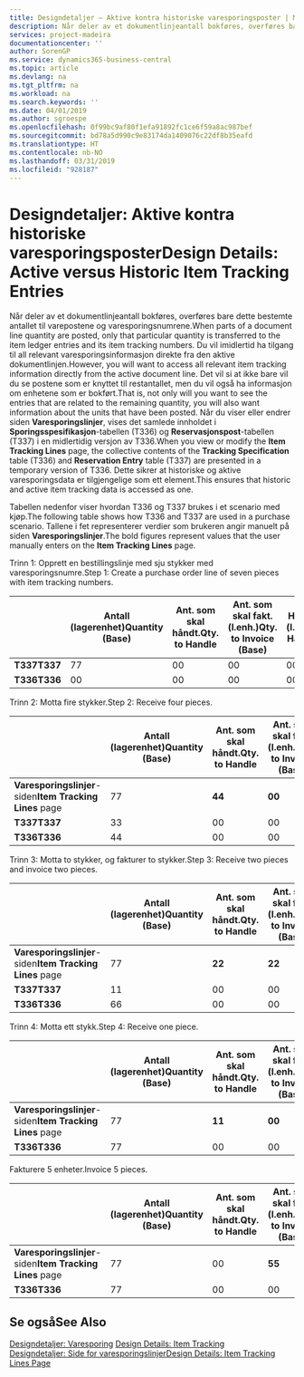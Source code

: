 ```yaml
---
title: Designdetaljer – Aktive kontra historiske varesporingsposter | Microsoft-dokumentasjon
description: Når deler av et dokumentlinjeantall bokføres, overføres bare dette bestemte antallet til varepostene og varesporingsnumrene. Du vil imidlertid ha tilgang til all relevant varesporingsinformasjon direkte fra den aktive dokumentlinjen. Det vil si at ikke bare vil du se postene som er knyttet til restantallet, men du vil også ha informasjon om enhetene som er bokført. Når du viser eller endrer siden **Varesporingslinjer**, vises det samlede innholdet i **Sporingsspesifikasjon**-tabellen (T336) og **Reservasjonspost**-tabellen (T337) i en midlertidig versjon av T336. Dette sikrer at historiske og aktive varesporingsdata er tilgjengelige som ett element.
services: project-madeira
documentationcenter: ''
author: SorenGP
ms.service: dynamics365-business-central
ms.topic: article
ms.devlang: na
ms.tgt_pltfrm: na
ms.workload: na
ms.search.keywords: ''
ms.date: 04/01/2019
ms.author: sgroespe
ms.openlocfilehash: 0f99bc9af80f1efa91892fc1ce6f59a8ac987bef
ms.sourcegitcommit: bd78a5d990c9e83174da1409076c22df8b35eafd
ms.translationtype: HT
ms.contentlocale: nb-NO
ms.lasthandoff: 03/31/2019
ms.locfileid: "928187"
---
```

# <a name="design-details-active-versus-historic-item-tracking-entries"></a><span data-ttu-id="41c64-107">Designdetaljer: Aktive kontra historiske varesporingsposter</span><span class="sxs-lookup"><span data-stu-id="41c64-107">Design Details: Active versus Historic Item Tracking Entries</span></span>
<span data-ttu-id="41c64-108">Når deler av et dokumentlinjeantall bokføres, overføres bare dette bestemte antallet til varepostene og varesporingsnumrene.</span><span class="sxs-lookup"><span data-stu-id="41c64-108">When parts of a document line quantity are posted, only that particular quantity is transferred to the item ledger entries and its item tracking numbers.</span></span> <span data-ttu-id="41c64-109">Du vil imidlertid ha tilgang til all relevant varesporingsinformasjon direkte fra den aktive dokumentlinjen.</span><span class="sxs-lookup"><span data-stu-id="41c64-109">However, you will want to access all relevant item tracking information directly from the active document line.</span></span> <span data-ttu-id="41c64-110">Det vil si at ikke bare vil du se postene som er knyttet til restantallet, men du vil også ha informasjon om enhetene som er bokført.</span><span class="sxs-lookup"><span data-stu-id="41c64-110">That is, not only will you want to see the entries that are related to the remaining quantity, you will also want information about the units that have been posted.</span></span> <span data-ttu-id="41c64-111">Når du viser eller endrer siden **Varesporingslinjer**, vises det samlede innholdet i **Sporingsspesifikasjon**-tabellen (T336) og **Reservasjonspost**-tabellen (T337) i en midlertidig versjon av T336.</span><span class="sxs-lookup"><span data-stu-id="41c64-111">When you view or modify the **Item Tracking Lines** page, the collective contents of the **Tracking Specification** table (T336) and **Reservation Entry** table (T337) are presented in a temporary version of T336.</span></span> <span data-ttu-id="41c64-112">Dette sikrer at historiske og aktive varesporingsdata er tilgjengelige som ett element.</span><span class="sxs-lookup"><span data-stu-id="41c64-112">This ensures that historic and active item tracking data is accessed as one.</span></span>  

 <span data-ttu-id="41c64-113">Tabellen nedenfor viser hvordan T336 og T337 brukes i et scenario med kjøp.</span><span class="sxs-lookup"><span data-stu-id="41c64-113">The following table shows how T336 and T337 are used in a purchase scenario.</span></span> <span data-ttu-id="41c64-114">Tallene i fet representerer verdier som brukeren angir manuelt på siden **Varesporingslinjer**.</span><span class="sxs-lookup"><span data-stu-id="41c64-114">The bold figures represent values that the user manually enters on the **Item Tracking Lines** page.</span></span>  

 <span data-ttu-id="41c64-115">Trinn 1: Opprett en bestillingslinje med sju stykker med varesporingsnumre.</span><span class="sxs-lookup"><span data-stu-id="41c64-115">Step 1: Create a purchase order line of seven pieces with item tracking numbers.</span></span>  

||<span data-ttu-id="41c64-116">**Antall (lagerenhet)**</span><span class="sxs-lookup"><span data-stu-id="41c64-116">**Quantity (Base)**</span></span>|<span data-ttu-id="41c64-117">**Ant. som skal håndt.**</span><span class="sxs-lookup"><span data-stu-id="41c64-117">**Qty. to Handle**</span></span>|<span data-ttu-id="41c64-118">**Ant. som skal fakt. (l.enh.)**</span><span class="sxs-lookup"><span data-stu-id="41c64-118">**Qty. to Invoice (Base)**</span></span>|<span data-ttu-id="41c64-119">**Håndtert antall (l.enh.)**</span><span class="sxs-lookup"><span data-stu-id="41c64-119">**Quantity Handled (Base)**</span></span>|<span data-ttu-id="41c64-120">**Fakturert antall (l.enh.)**</span><span class="sxs-lookup"><span data-stu-id="41c64-120">**Quantity Invoiced (Base)**</span></span>|  
|-|----------------------------------------------|--------------------------------------------|------------------------------------------------------|-------------------------------------------------------|--------------------------------------------------------|  
|<span data-ttu-id="41c64-121">**T337**</span><span class="sxs-lookup"><span data-stu-id="41c64-121">**T337**</span></span>|<span data-ttu-id="41c64-122">7</span><span class="sxs-lookup"><span data-stu-id="41c64-122">7</span></span>|<span data-ttu-id="41c64-123">0</span><span class="sxs-lookup"><span data-stu-id="41c64-123">0</span></span>|<span data-ttu-id="41c64-124">0</span><span class="sxs-lookup"><span data-stu-id="41c64-124">0</span></span>|<span data-ttu-id="41c64-125">0</span><span class="sxs-lookup"><span data-stu-id="41c64-125">0</span></span>|<span data-ttu-id="41c64-126">0</span><span class="sxs-lookup"><span data-stu-id="41c64-126">0</span></span>|  
|<span data-ttu-id="41c64-127">**T336**</span><span class="sxs-lookup"><span data-stu-id="41c64-127">**T336**</span></span>|<span data-ttu-id="41c64-128">0</span><span class="sxs-lookup"><span data-stu-id="41c64-128">0</span></span>|<span data-ttu-id="41c64-129">0</span><span class="sxs-lookup"><span data-stu-id="41c64-129">0</span></span>|<span data-ttu-id="41c64-130">0</span><span class="sxs-lookup"><span data-stu-id="41c64-130">0</span></span>|<span data-ttu-id="41c64-131">0</span><span class="sxs-lookup"><span data-stu-id="41c64-131">0</span></span>|<span data-ttu-id="41c64-132">0</span><span class="sxs-lookup"><span data-stu-id="41c64-132">0</span></span>|  

 <span data-ttu-id="41c64-133">Trinn 2: Motta fire stykker.</span><span class="sxs-lookup"><span data-stu-id="41c64-133">Step 2: Receive four pieces.</span></span>  

||<span data-ttu-id="41c64-134">**Antall (lagerenhet)**</span><span class="sxs-lookup"><span data-stu-id="41c64-134">**Quantity (Base)**</span></span>|<span data-ttu-id="41c64-135">**Ant. som skal håndt.**</span><span class="sxs-lookup"><span data-stu-id="41c64-135">**Qty. to Handle**</span></span>|<span data-ttu-id="41c64-136">**Ant. som skal fakt. (l.enh.)**</span><span class="sxs-lookup"><span data-stu-id="41c64-136">**Qty. to Invoice (Base)**</span></span>|<span data-ttu-id="41c64-137">**Håndtert antall (l.enh.)**</span><span class="sxs-lookup"><span data-stu-id="41c64-137">**Quantity Handled (Base)**</span></span>|<span data-ttu-id="41c64-138">**Fakturert antall (l.enh.)**</span><span class="sxs-lookup"><span data-stu-id="41c64-138">**Quantity Invoiced (Base)**</span></span>|  
|-|----------------------------------------------|--------------------------------------------|------------------------------------------------------|-------------------------------------------------------|--------------------------------------------------------|  
|<span data-ttu-id="41c64-139">**Varesporingslinjer**-siden</span><span class="sxs-lookup"><span data-stu-id="41c64-139">**Item Tracking Lines** page</span></span>|<span data-ttu-id="41c64-140">7</span><span class="sxs-lookup"><span data-stu-id="41c64-140">7</span></span>|<span data-ttu-id="41c64-141">**4**</span><span class="sxs-lookup"><span data-stu-id="41c64-141">**4**</span></span>|<span data-ttu-id="41c64-142">**0**</span><span class="sxs-lookup"><span data-stu-id="41c64-142">**0**</span></span>|<span data-ttu-id="41c64-143">0</span><span class="sxs-lookup"><span data-stu-id="41c64-143">0</span></span>|<span data-ttu-id="41c64-144">0</span><span class="sxs-lookup"><span data-stu-id="41c64-144">0</span></span>|  
|<span data-ttu-id="41c64-145">**T337**</span><span class="sxs-lookup"><span data-stu-id="41c64-145">**T337**</span></span>|<span data-ttu-id="41c64-146">3</span><span class="sxs-lookup"><span data-stu-id="41c64-146">3</span></span>|<span data-ttu-id="41c64-147">0</span><span class="sxs-lookup"><span data-stu-id="41c64-147">0</span></span>|<span data-ttu-id="41c64-148">0</span><span class="sxs-lookup"><span data-stu-id="41c64-148">0</span></span>|<span data-ttu-id="41c64-149">0</span><span class="sxs-lookup"><span data-stu-id="41c64-149">0</span></span>|<span data-ttu-id="41c64-150">0</span><span class="sxs-lookup"><span data-stu-id="41c64-150">0</span></span>|  
|<span data-ttu-id="41c64-151">**T336**</span><span class="sxs-lookup"><span data-stu-id="41c64-151">**T336**</span></span>|<span data-ttu-id="41c64-152">4</span><span class="sxs-lookup"><span data-stu-id="41c64-152">4</span></span>|<span data-ttu-id="41c64-153">0</span><span class="sxs-lookup"><span data-stu-id="41c64-153">0</span></span>|<span data-ttu-id="41c64-154">0</span><span class="sxs-lookup"><span data-stu-id="41c64-154">0</span></span>|<span data-ttu-id="41c64-155">4</span><span class="sxs-lookup"><span data-stu-id="41c64-155">4</span></span>|<span data-ttu-id="41c64-156">0</span><span class="sxs-lookup"><span data-stu-id="41c64-156">0</span></span>|  

 <span data-ttu-id="41c64-157">Trinn 3: Motta to stykker, og fakturer to stykker.</span><span class="sxs-lookup"><span data-stu-id="41c64-157">Step 3: Receive two pieces and invoice two pieces.</span></span>  

||<span data-ttu-id="41c64-158">**Antall (lagerenhet)**</span><span class="sxs-lookup"><span data-stu-id="41c64-158">**Quantity (Base)**</span></span>|<span data-ttu-id="41c64-159">**Ant. som skal håndt.**</span><span class="sxs-lookup"><span data-stu-id="41c64-159">**Qty. to Handle**</span></span>|<span data-ttu-id="41c64-160">**Ant. som skal fakt. (l.enh.)**</span><span class="sxs-lookup"><span data-stu-id="41c64-160">**Qty. to Invoice (Base)**</span></span>|<span data-ttu-id="41c64-161">**Håndtert antall (l.enh.)**</span><span class="sxs-lookup"><span data-stu-id="41c64-161">**Quantity Handled (Base)**</span></span>|<span data-ttu-id="41c64-162">**Fakturert antall (l.enh.)**</span><span class="sxs-lookup"><span data-stu-id="41c64-162">**Quantity Invoiced (Base)**</span></span>|  
|-|----------------------------------------------|--------------------------------------------|------------------------------------------------------|-------------------------------------------------------|--------------------------------------------------------|  
|<span data-ttu-id="41c64-163">**Varesporingslinjer**-siden</span><span class="sxs-lookup"><span data-stu-id="41c64-163">**Item Tracking Lines** page</span></span>|<span data-ttu-id="41c64-164">7</span><span class="sxs-lookup"><span data-stu-id="41c64-164">7</span></span>|<span data-ttu-id="41c64-165">**2**</span><span class="sxs-lookup"><span data-stu-id="41c64-165">**2**</span></span>|<span data-ttu-id="41c64-166">**2**</span><span class="sxs-lookup"><span data-stu-id="41c64-166">**2**</span></span>|<span data-ttu-id="41c64-167">4</span><span class="sxs-lookup"><span data-stu-id="41c64-167">4</span></span>|<span data-ttu-id="41c64-168">0</span><span class="sxs-lookup"><span data-stu-id="41c64-168">0</span></span>|  
|<span data-ttu-id="41c64-169">**T337**</span><span class="sxs-lookup"><span data-stu-id="41c64-169">**T337**</span></span>|<span data-ttu-id="41c64-170">1</span><span class="sxs-lookup"><span data-stu-id="41c64-170">1</span></span>|<span data-ttu-id="41c64-171">0</span><span class="sxs-lookup"><span data-stu-id="41c64-171">0</span></span>|<span data-ttu-id="41c64-172">0</span><span class="sxs-lookup"><span data-stu-id="41c64-172">0</span></span>|<span data-ttu-id="41c64-173">0</span><span class="sxs-lookup"><span data-stu-id="41c64-173">0</span></span>|<span data-ttu-id="41c64-174">0</span><span class="sxs-lookup"><span data-stu-id="41c64-174">0</span></span>|  
|<span data-ttu-id="41c64-175">**T336**</span><span class="sxs-lookup"><span data-stu-id="41c64-175">**T336**</span></span>|<span data-ttu-id="41c64-176">6</span><span class="sxs-lookup"><span data-stu-id="41c64-176">6</span></span>|<span data-ttu-id="41c64-177">0</span><span class="sxs-lookup"><span data-stu-id="41c64-177">0</span></span>|<span data-ttu-id="41c64-178">0</span><span class="sxs-lookup"><span data-stu-id="41c64-178">0</span></span>|<span data-ttu-id="41c64-179">6</span><span class="sxs-lookup"><span data-stu-id="41c64-179">6</span></span>|<span data-ttu-id="41c64-180">2</span><span class="sxs-lookup"><span data-stu-id="41c64-180">2</span></span>|  

 <span data-ttu-id="41c64-181">Trinn 4: Motta ett stykk.</span><span class="sxs-lookup"><span data-stu-id="41c64-181">Step 4: Receive one piece.</span></span>  

||<span data-ttu-id="41c64-182">**Antall (lagerenhet)**</span><span class="sxs-lookup"><span data-stu-id="41c64-182">**Quantity (Base)**</span></span>|<span data-ttu-id="41c64-183">**Ant. som skal håndt.**</span><span class="sxs-lookup"><span data-stu-id="41c64-183">**Qty. to Handle**</span></span>|<span data-ttu-id="41c64-184">**Ant. som skal fakt. (l.enh.)**</span><span class="sxs-lookup"><span data-stu-id="41c64-184">**Qty. to Invoice (Base)**</span></span>|<span data-ttu-id="41c64-185">**Håndtert antall (l.enh.)**</span><span class="sxs-lookup"><span data-stu-id="41c64-185">**Quantity Handled (Base)**</span></span>|<span data-ttu-id="41c64-186">**Fakturert antall (l.enh.)**</span><span class="sxs-lookup"><span data-stu-id="41c64-186">**Quantity Invoiced (Base)**</span></span>|  
|-|----------------------------------------------|--------------------------------------------|------------------------------------------------------|-------------------------------------------------------|--------------------------------------------------------|  
|<span data-ttu-id="41c64-187">**Varesporingslinjer**-siden</span><span class="sxs-lookup"><span data-stu-id="41c64-187">**Item Tracking Lines** page</span></span>|<span data-ttu-id="41c64-188">7</span><span class="sxs-lookup"><span data-stu-id="41c64-188">7</span></span>|<span data-ttu-id="41c64-189">**1**</span><span class="sxs-lookup"><span data-stu-id="41c64-189">**1**</span></span>|<span data-ttu-id="41c64-190">**0**</span><span class="sxs-lookup"><span data-stu-id="41c64-190">**0**</span></span>|<span data-ttu-id="41c64-191">6</span><span class="sxs-lookup"><span data-stu-id="41c64-191">6</span></span>|<span data-ttu-id="41c64-192">2</span><span class="sxs-lookup"><span data-stu-id="41c64-192">2</span></span>|  
|<span data-ttu-id="41c64-193">**T336**</span><span class="sxs-lookup"><span data-stu-id="41c64-193">**T336**</span></span>|<span data-ttu-id="41c64-194">7</span><span class="sxs-lookup"><span data-stu-id="41c64-194">7</span></span>|<span data-ttu-id="41c64-195">0</span><span class="sxs-lookup"><span data-stu-id="41c64-195">0</span></span>|<span data-ttu-id="41c64-196">0</span><span class="sxs-lookup"><span data-stu-id="41c64-196">0</span></span>|<span data-ttu-id="41c64-197">7</span><span class="sxs-lookup"><span data-stu-id="41c64-197">7</span></span>|<span data-ttu-id="41c64-198">2</span><span class="sxs-lookup"><span data-stu-id="41c64-198">2</span></span>|  

 <span data-ttu-id="41c64-199">Fakturere 5 enheter.</span><span class="sxs-lookup"><span data-stu-id="41c64-199">Invoice 5 pieces.</span></span>  

||<span data-ttu-id="41c64-200">**Antall (lagerenhet)**</span><span class="sxs-lookup"><span data-stu-id="41c64-200">**Quantity (Base)**</span></span>|<span data-ttu-id="41c64-201">**Ant. som skal håndt.**</span><span class="sxs-lookup"><span data-stu-id="41c64-201">**Qty. to Handle**</span></span>|<span data-ttu-id="41c64-202">**Ant. som skal fakt. (l.enh.)**</span><span class="sxs-lookup"><span data-stu-id="41c64-202">**Qty. to Invoice (Base)**</span></span>|<span data-ttu-id="41c64-203">**Håndtert antall (l.enh.)**</span><span class="sxs-lookup"><span data-stu-id="41c64-203">**Quantity Handled (Base)**</span></span>|<span data-ttu-id="41c64-204">**Fakturert antall (l.enh.)**</span><span class="sxs-lookup"><span data-stu-id="41c64-204">**Quantity Invoiced (Base)**</span></span>|  
|-|----------------------------------------------|--------------------------------------------|------------------------------------------------------|-------------------------------------------------------|--------------------------------------------------------|  
|<span data-ttu-id="41c64-205">**Varesporingslinjer**-siden</span><span class="sxs-lookup"><span data-stu-id="41c64-205">**Item Tracking Lines** page</span></span>|<span data-ttu-id="41c64-206">7</span><span class="sxs-lookup"><span data-stu-id="41c64-206">7</span></span>|<span data-ttu-id="41c64-207">0</span><span class="sxs-lookup"><span data-stu-id="41c64-207">0</span></span>|<span data-ttu-id="41c64-208">**5**</span><span class="sxs-lookup"><span data-stu-id="41c64-208">**5**</span></span>|<span data-ttu-id="41c64-209">7</span><span class="sxs-lookup"><span data-stu-id="41c64-209">7</span></span>|<span data-ttu-id="41c64-210">2</span><span class="sxs-lookup"><span data-stu-id="41c64-210">2</span></span>|  
|<span data-ttu-id="41c64-211">**T336**</span><span class="sxs-lookup"><span data-stu-id="41c64-211">**T336**</span></span>|<span data-ttu-id="41c64-212">7</span><span class="sxs-lookup"><span data-stu-id="41c64-212">7</span></span>|<span data-ttu-id="41c64-213">0</span><span class="sxs-lookup"><span data-stu-id="41c64-213">0</span></span>|<span data-ttu-id="41c64-214">0</span><span class="sxs-lookup"><span data-stu-id="41c64-214">0</span></span>|<span data-ttu-id="41c64-215">7</span><span class="sxs-lookup"><span data-stu-id="41c64-215">7</span></span>|<span data-ttu-id="41c64-216">7</span><span class="sxs-lookup"><span data-stu-id="41c64-216">7</span></span>|  

## <a name="see-also"></a><span data-ttu-id="41c64-217">Se også</span><span class="sxs-lookup"><span data-stu-id="41c64-217">See Also</span></span>  
 <span data-ttu-id="41c64-218">[Designdetaljer: Varesporing](design-details-item-tracking.md) </span><span class="sxs-lookup"><span data-stu-id="41c64-218">[Design Details: Item Tracking](design-details-item-tracking.md) </span></span>  
 [<span data-ttu-id="41c64-219">Designdetaljer: Side for varesporingslinjer</span><span class="sxs-lookup"><span data-stu-id="41c64-219">Design Details: Item Tracking Lines Page</span></span>](design-details-item-tracking-lines-window.md)
